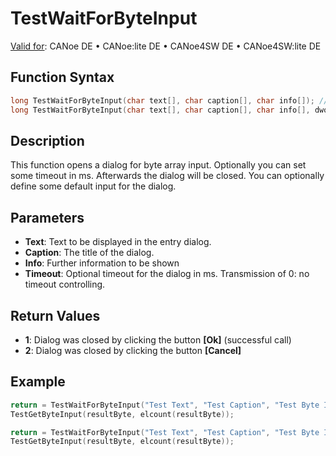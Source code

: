 # TestWaitForByteInput

[Valid for](../../../Shared/FeatureAvailability.md): CANoe DE • CANoe:lite DE • CANoe4SW DE • CANoe4SW:lite DE

## Function Syntax

```c
long TestWaitForByteInput(char text[], char caption[], char info[]); // form 1
long TestWaitForByteInput(char text[], char caption[], char info[], dword timeout); // form 2
```

## Description

This function opens a dialog for byte array input. Optionally you can set some timeout in ms. Afterwards the dialog will be closed. You can optionally define some default input for the dialog.

## Parameters

- **Text**: Text to be displayed in the entry dialog.
- **Caption**: The title of the dialog.
- **Info**: Further information to be shown
- **Timeout**: Optional timeout for the dialog in ms. Transmission of 0: no timeout controlling.

## Return Values

- **1**: Dialog was closed by clicking the button **[Ok]** (successful call)
- **2**: Dialog was closed by clicking the button **[Cancel]**

## Example

```c
return = TestWaitForByteInput("Test Text", "Test Caption", "Test Byte Input", 0);
TestGetByteInput(resultByte, elcount(resultByte));

return = TestWaitForByteInput("Test Text", "Test Caption", "Test Byte Input Timeout", 5000);
TestGetByteInput(resultByte, elcount(resultByte));
```
